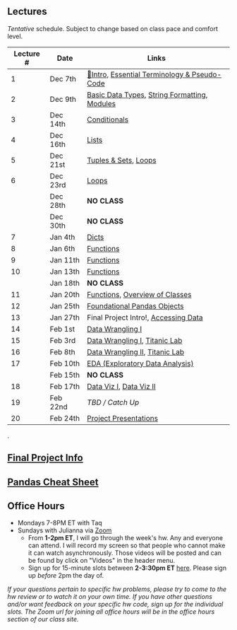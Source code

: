 ## Lectures

_Tentative_ schedule. Subject to change based on class pace and comfort level.

| Lecture # | Date | Links |
| --------- | ---- | ------------- |
| 1  | Dec 7th  | [🎉Intro](#in/intro/welcome), [Essential Terminology & Pseudo-Code](#out/topics/essential_terminology) |
| 2  | Dec 9th  |  [Basic Data Types](#out/topics/basic_data_types), [String Formatting](#out/topics/string_formatting), [Modules](#out/topics/modules) |
| 3  | Dec 14th | [Conditionals](#out/topics/conditionals)  |
| 4  | Dec 16th | [Lists](#out/topics/lists) |
| 5  | Dec 21st | [Tuples & Sets](#out/topics/tuples_sets), [Loops](#out/topics/loops) |
| 6  | Dec 23rd | [Loops](#out/topics/loops) |
|    | Dec 28th | **NO CLASS** |
|    | Dec 30th | **NO CLASS** |
| 7  | Jan 4th  | [Dicts](#out/topics/dicts) |
| 8  | Jan 6th  | [Functions](#out/topics/functions) |
| 9  | Jan 11th | [Functions](#out/topics/functions) |
| 10 | Jan 13th | [Functions](#out/topics/functions) |
|    | Jan 18th | **NO CLASS** |
| 11 | Jan 20th | [Functions](#out/topics/functions), [Overview of Classes](#out/topics/classes) |
| 12 | Jan 25th | [Foundational Pandas Objects](#out/topics/foundations_pandas) |
| 13 | Jan 27th | Final Project Intro!, [Accessing Data](#out/topics/accessing_data) |
| 14 | Feb 1st  | [Data Wrangling I](#out/topics/wrangling1) |
| 15 | Feb 3rd  | [Data Wrangling I](#out/topics/wrangling1), [Titanic Lab](https://colab.research.google.com/drive/1KgU946zabYfuDaeve9z81OYNU4jGrn6B) |
| 16 | Feb 8th  | [Data Wrangling II](#out/topics/wrangling2), [Titanic Lab](https://colab.research.google.com/drive/1KgU946zabYfuDaeve9z81OYNU4jGrn6B) |
| 17 | Feb 10th | [EDA (Exploratory Data Analysis)](#out/topics/eda) |
|    | Feb 15th | **NO CLASS** |
| 18 | Feb 17th | [Data Viz I](#out/topics/data_viz1), [Data Viz II](#out/topics/data_viz2) |
| 19 | Feb 22nd | *TBD / Catch Up* |
| 20 | Feb 24th | [Project Presentations]() |

.

## [Final Project Info](#in/intro/finalproject)

## [Pandas Cheat Sheet](#out/resources/pandas_cheat_sheet)

## Office Hours

* Mondays 7-8PM ET with Taq
* Sundays with Julianna via [Zoom](https://generalassembly.zoom.us/j/91241981679?pwd=L2hTUWJ4YWZpV3dIMUd6eXN3dXhrQT09)
  * From **1-2pm ET**, I will go through the week's hw. Any and everyone can attend. I will record my screen so that people who cannot make it can watch asynchronously. Those videos will be posted and can be found by click on "Videos" in the header menu.
  * Sign up for 15-minute slots between **2-3:30pm ET** [here](https://docs.google.com/spreadsheets/d/1QCFiPUrovPPSyYPBOIEDMcTJuCWpZ5FzzazmCQm4mww/edit?usp=sharing). Please sign up *before* 2pm the day of.

*If your questions pertain to specific hw problems, please try to come to the hw review or to watch it on your own time. If you have other questions and/or want feedback on your specific hw code, sign up for the individual slots. The Zoom url for joining all office hours will be in the office hours section of our class site.*



